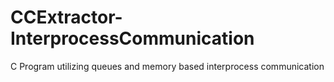 # CCExtractor-InterprocessCommunication
C Program utilizing queues and memory based interprocess communication
